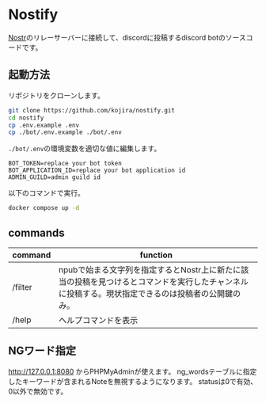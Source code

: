 # Nostify

[Nostr](https://github.com/nostr-protocol/nips)のリレーサーバーに接続して、discordに投稿するdiscord botのソースコードです。

## 起動方法

リポジトリをクローンします。
```sh
git clone https://github.com/kojira/nostify.git
cd nostify
cp .env.example .env
cp ./bot/.env.example ./bot/.env
```

`./bot/.env`の環境変数を適切な値に編集します。
```
BOT_TOKEN=replace your bot token
BOT_APPLICATION_ID=replace your bot application id
ADMIN_GUILD=admin guild id
```

以下のコマンドで実行。

```sh
docker compose up -d
```

## commands

|command|function|
|--|--|
|/filter|npubで始まる文字列を指定するとNostr上に新たに該当の投稿を見つけるとコマンドを実行したチャンネルに投稿する。現状指定できるのは投稿者の公開鍵のみ。|
|/help|ヘルプコマンドを表示|

## NGワード指定

http://127.0.0.1:8080 からPHPMyAdminが使えます。
ng_wordsテーブルに指定したキーワードが含まれるNoteを無視するようになります。
statusは0で有効、0以外で無効です。


